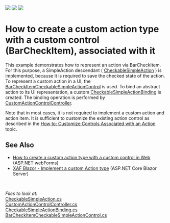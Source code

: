 <!-- default badges list -->
![](https://img.shields.io/endpoint?url=https://codecentral.devexpress.com/api/v1/VersionRange/128588503/22.2.6%2B)
[![](https://img.shields.io/badge/Open_in_DevExpress_Support_Center-FF7200?style=flat-square&logo=DevExpress&logoColor=white)](https://supportcenter.devexpress.com/ticket/details/E1977)
[![](https://img.shields.io/badge/📖_How_to_use_DevExpress_Examples-e9f6fc?style=flat-square)](https://docs.devexpress.com/GeneralInformation/403183)
<!-- default badges end -->
# How to create a custom action type with a custom control (BarCheckItem), associated with it


This example demonstrates how to represent an action via BarCheckItem. For this purpose, a SimpleAction descendant ( [CheckableSimpleAction](CS/EFCore/CustomActionEF/CustomActionEF.Module/CheckableSimpleAction.cs) ) is implemented, because it is required to save the checked state of the action. To represent a custom action in a UI, the [BarCheckItemCheckableSimpleActionControl](CS/EFCore/CustomActionEF/CustomActionEF.Win/ActionControls/BarCheckItemCheckableSimpleActionControl.cs) is used. To bind an abstract action to its UI representation, a custom [CheckableSimpleActionBinding](CS/EFCore/CustomActionEF/CustomActionEF.Win/ActionControls/CheckableSimpleActionBinding.cs) is created. The binding operation is performed by [CustomActionControlController](CS/EFCore/CustomActionEF/CustomActionEF.Win/Controllers/CustomActionControlController.cs).

Note that in most cases, it is not required to implement a custom action and action item. It is sufficient to customize the existing action control as described in the <a href="http://documentation.devexpress.com/#Xaf/CustomDocument3183"><u>How to: Customize Controls Associated with an Action</u></a> topic.

## See Also

 - <a href="https://www.devexpress.com/Support/Center/p/E4357">How to create a custom action type with a custom control in Web</a> (ASP.NET webForms)
 - [XAF Blazor - Implement a custom Action type](https://github.com/DevExpress-Examples/xaf-custom-action-type-blazor) (ASP.NET Core Blazor Server)

<br/>

*Files to look at:*  
[CheckableSimpleAction.cs](./CS/CustomActionControl.Module/CheckableSimpleAction.cs)  
[CustomActionControlController.cs](./CS/CustomActionControl.Module.Win/Controllers/CustomActionControlController.cs)  
[CheckableSimpleActionBinding.cs](./CS/CustomActionControl.Module.Win/ActionControls/CheckableSimpleActionBinding.cs)  
[BarCheckItemCheckableSimpleActionControl.cs](./CS/CustomActionControl.Module.Win/ActionControls/BarCheckItemCheckableSimpleActionControl.cs)  
